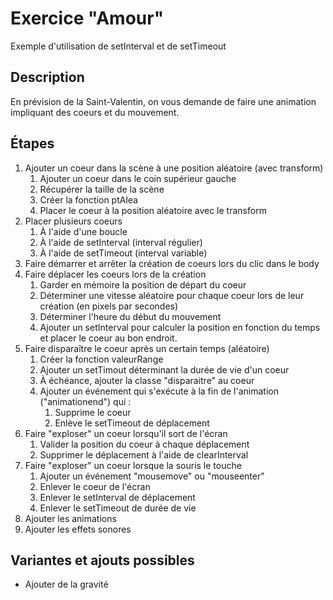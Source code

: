 # Exercice "Amour"
Exemple d'utilisation de setInterval et de setTimeout

## Description
En prévision de la Saint-Valentin, on vous demande de faire une animation impliquant des coeurs et du mouvement.

## Étapes
1. Ajouter un coeur dans la scène à une position aléatoire (avec transform)
    1. Ajouter un coeur dans le coin supérieur gauche
    1. Récupérer la taille de la scène
    1. Créer la fonction ptAlea
    1. Placer le coeur à la position aléatoire avec le transform
1. Placer plusieurs coeurs
    1. À l'aide d'une boucle
    1. À l'aide de setInterval (interval régulier)
    1. À l'aide de setTimeout (interval variable)
1. Faire démarrer et arrêter la création de coeurs lors du clic dans le body
1. Faire déplacer les coeurs lors de la création
    1. Garder en mémoire la position de départ du coeur
    1. Déterminer une vitesse aléatoire pour chaque coeur lors de leur création (en pixels par secondes)
    1. Déterminer l'heure du début du mouvement
    1. Ajouter un setInterval pour calculer la position en fonction du temps et placer le coeur au bon endroit.
1. Faire disparaître le coeur après un certain temps (aléatoire)
    1. Créer la fonction valeurRange
    1. Ajouter un setTimout déterminant la durée de vie d'un coeur
    1. À échéance, ajouter la classe "disparaitre" au coeur
    1. Ajouter un événement qui s'exécute à la fin de l'animation ("animationend") qui :
        1. Supprime le coeur
        1. Enlève le setTimeout de déplacement
1. Faire "exploser" un coeur lorsqu'il sort de l'écran
    1. Valider la position du coeur à chaque déplacement
    1. Supprimer le déplacement à l'aide de clearInterval
1. Faire "exploser" un coeur lorsque la souris le touche
    1. Ajouter un événement "mousemove" ou "mouseenter"
    1. Enlever le coeur de l'écran
    1. Enlever le setInterval de déplacement
    1. Enlever le setTimeout de durée de vie
1. Ajouter les animations
1. Ajouter les effets sonores


## Variantes et ajouts possibles

- Ajouter de la gravité
